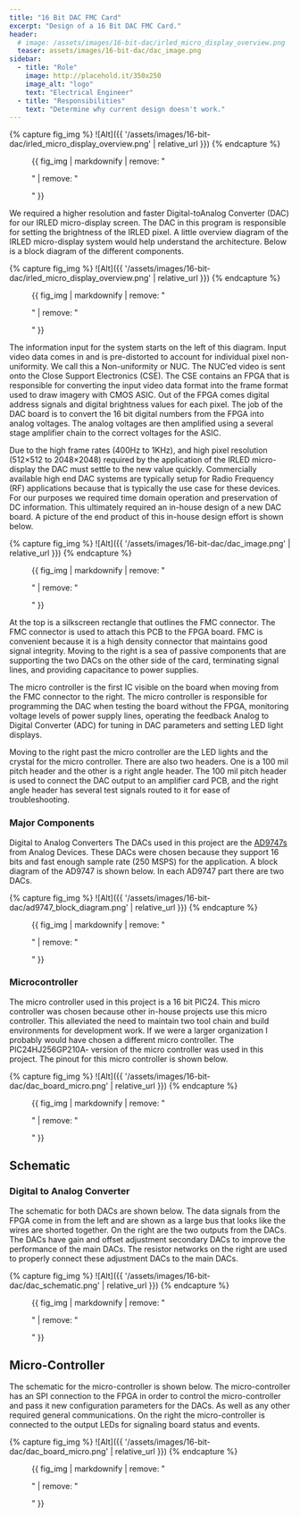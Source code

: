 ```yaml
---
title: "16 Bit DAC FMC Card"
excerpt: "Design of a 16 Bit DAC FMC Card."
header:
  # image: /assets/images/16-bit-dac/irled_micro_display_overview.png
  teaser: assets/images/16-bit-dac/dac_image.png
sidebar:
  - title: "Role"
    image: http://placehold.it/350x250
    image_alt: "logo"
    text: "Electrical Engineer"
  - title: "Responsibilities"
    text: "Determine why current design doesn't work."
---
```


{% capture fig_img %}
![Alt]({{ '/assets/images/16-bit-dac/irled_micro_display_overview.png' | relative_url }})
{% endcapture %}

<figure>
  {{ fig_img | markdownify | remove: "<p>" | remove: "</p>" }}
  <figcaption></figcaption>
</figure>

We required a higher resolution and faster Digital-toAnalog Converter (DAC) for our IRLED micro-display screen. The DAC in this program is responsible for setting the brightness of the IRLED pixel. A little overview diagram of the IRLED micro-display system would help understand the architecture. Below is a block diagram of the different components.

{% capture fig_img %}
![Alt]({{ '/assets/images/16-bit-dac/irled_micro_display_overview.png' | relative_url }})
{% endcapture %}

<figure>
  {{ fig_img | markdownify | remove: "<p>" | remove: "</p>" }}
  <figcaption></figcaption>
</figure>

The information input for the system starts on the left of this diagram. Input video data comes in and is pre-distorted to account for individual pixel non-uniformity. We call this a Non-uniformity or NUC. The NUC’ed video is sent onto the Close Support Electronics (CSE). The CSE contains an FPGA that is responsible for converting the input video data format into the frame format used to draw imagery with CMOS ASIC. Out of the FPGA comes digital address signals and digital brightness values for each pixel. The job of the DAC board is to convert the 16 bit digital numbers from the FPGA into analog voltages. The analog voltages are then amplified using a several stage amplifier chain to the correct voltages for the ASIC.

Due to the high frame rates (400Hz to 1KHz), and high pixel resolution (512×512 to 2048×2048) required by the application of the IRLED micro-display the DAC must settle to the new value quickly. Commercially available high end DAC systems are typically setup for Radio Frequency (RF) applications because that is typically the use case for these devices. For our purposes we required time domain operation and preservation of DC information. This ultimately required an in-house design of a new DAC board. A picture of the end product of this in-house design effort is shown below.

{% capture fig_img %}
![Alt]({{ '/assets/images/16-bit-dac/dac_image.png' | relative_url }})
{% endcapture %}

<figure>
  {{ fig_img | markdownify | remove: "<p>" | remove: "</p>" }}
  <figcaption></figcaption>
</figure>

At the top is a silkscreen rectangle that outlines the FMC connector. The FMC connector is used to attach this PCB to the FPGA board. FMC is convenient because it is a high density connector that maintains good signal integrity. Moving to the right is a sea of passive components that are supporting the two DACs on the other side of the card, terminating signal lines, and providing capacitance to power supplies.

The micro controller is the first IC visible on the board when moving from the FMC connector to the right. The micro controller is responsible for programming the DAC when testing the board without the FPGA, monitoring voltage levels of power supply lines, operating the feedback Analog to Digital Converter (ADC) for tuning in DAC parameters and setting LED light displays.

Moving to the right past the micro controller are the LED lights and the crystal for the micro controller. There are also two headers. One is a 100 mil pitch header and the other is a right angle header. The 100 mil pitch header is used to connect the DAC output to an amplifier card PCB, and the right angle header has several test signals routed to it for ease of troubleshooting.

### Major Components ###
Digital to Analog Converters
The DACs used in this project are the [AD9747s](https://www.analog.com/media/en/technical-documentation/data-sheets/ad9743_9745_9746_9747.pdf) from Analog Devices. These DACs were chosen because they support 16 bits and fast enough sample rate (250 MSPS) for the application. A block diagram of the AD9747 is shown below. In each AD9747 part there are two DACs.

{% capture fig_img %}
![Alt]({{ '/assets/images/16-bit-dac/ad9747_block_diagram.png' | relative_url }})
{% endcapture %}

<figure>
  {{ fig_img | markdownify | remove: "<p>" | remove: "</p>" }}
  <figcaption></figcaption>
</figure>

### Microcontroller ###

The micro controller used in this project is a 16 bit PIC24. This micro controller was chosen because other in-house projects use this micro controller. This alleviated the need to maintain two tool chain and build environments for development work. If we were a larger organization I probably would have chosen a different micro controller. The PIC24HJ256GP210A- version of the micro controller was used in this project. The pinout for this micro controller is shown below.

{% capture fig_img %}
![Alt]({{ '/assets/images/16-bit-dac/dac_board_micro.png' | relative_url }})
{% endcapture %}

<figure>
  {{ fig_img | markdownify | remove: "<p>" | remove: "</p>" }}
  <figcaption></figcaption>
</figure>

## Schematic ##

### Digital to Analog Converter ###

The schematic for both DACs are shown below. The data signals from the FPGA come in from the left and are shown as a large bus that looks like the wires are shorted together. On the right are the two outputs from the DACs. The DACs have gain and offset adjustment secondary DACs to improve the performance of the main DACs. The resistor networks on the right are used to properly connect these adjustment DACs to the main DACs.

{% capture fig_img %}
![Alt]({{ '/assets/images/16-bit-dac/dac_schematic.png' | relative_url }})
{% endcapture %}

<figure>
  {{ fig_img | markdownify | remove: "<p>" | remove: "</p>" }}
  <figcaption></figcaption>
</figure>

## Micro-Controller ##

The schematic for the micro-controller is shown below. The micro-controller has an SPI connection to the FPGA in order to control the micro-controller and pass it new configuration parameters for the DACs. As well as any other required general communications. On the right the micro-controller is connected to the output LEDs for signaling board status and events. 

{% capture fig_img %}
![Alt]({{ '/assets/images/16-bit-dac/dac_board_micro.png' | relative_url }})
{% endcapture %}

<figure>
  {{ fig_img | markdownify | remove: "<p>" | remove: "</p>" }}
  <figcaption></figcaption>
</figure>

